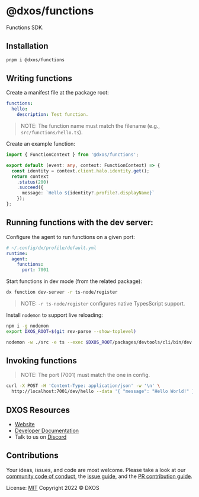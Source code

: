 # @dxos/functions

Functions SDK.

## Installation

```bash
pnpm i @dxos/functions
```

## Writing functions

Create a manifest file at the package root:

```yaml
functions:
  hello:
    description: Test function.
```

> NOTE: The function name must match the filename (e.g., `src/functions/hello.ts`).

Create an example function:

```ts
import { FunctionContext } from '@dxos/functions';

export default (event: any, context: FunctionContext) => {
  const identity = context.client.halo.identity.get();
  return context
    .status(200)
    .succeed({ 
      message: `Hello ${identity?.profile?.displayName}` 
    });
};
```

## Running functions with the dev server:

Configure the agent to run functions on a given port:

```yaml
# ~/.config/dx/profile/default.yml
runtime:
  agent:
    functions:
      port: 7001
```

Start functions in dev mode (from the related package):

```bash
dx function dev-server -r ts-node/register
```

> NOTE: `-r ts-node/register` configures native TypesScript support.

Install `nodemon` to support live reloading:

```bash
npm i -g nodemon
export DXOS_ROOT=$(git rev-parse --show-toplevel)

nodemon -w ./src -e ts --exec $DXOS_ROOT/packages/devtools/cli/bin/dev function dev-server -r ts-node/register
```

## Invoking functions

> NOTE: The port (7001) must match the one in config.

```bash
curl -X POST -H 'Content-Type: application/json' -w '\n' \
  http://localhost:7001/dev/hello --data '{ "message": "Hello World!" }' 
```

## DXOS Resources

- [Website](https://dxos.org)
- [Developer Documentation](https://docs.dxos.org)
- Talk to us on [Discord](https://discord.gg/eXVfryv3sW)

## Contributions

Your ideas, issues, and code are most welcome. Please take a look at our [community code of conduct](https://github.com/dxos/dxos/blob/main/CODE_OF_CONDUCT.md), the [issue guide](https://github.com/dxos/dxos/blob/main/CONTRIBUTING.md#submitting-issues), and the [PR contribution guide](https://github.com/dxos/dxos/blob/main/CONTRIBUTING.md#submitting-prs).

License: [MIT](./LICENSE) Copyright 2022 © DXOS
